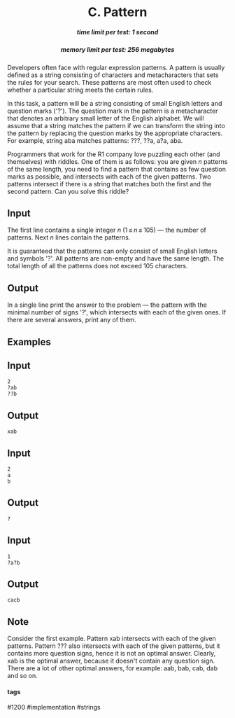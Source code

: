 <h1 style='text-align: center;'> C. Pattern</h1>

<h5 style='text-align: center;'>time limit per test: 1 second</h5>
<h5 style='text-align: center;'>memory limit per test: 256 megabytes</h5>

Developers often face with regular expression patterns. A pattern is usually defined as a string consisting of characters and metacharacters that sets the rules for your search. These patterns are most often used to check whether a particular string meets the certain rules.

In this task, a pattern will be a string consisting of small English letters and question marks ('?'). The question mark in the pattern is a metacharacter that denotes an arbitrary small letter of the English alphabet. We will assume that a string matches the pattern if we can transform the string into the pattern by replacing the question marks by the appropriate characters. For example, string aba matches patterns: ???, ??a, a?a, aba.

Programmers that work for the R1 company love puzzling each other (and themselves) with riddles. One of them is as follows: you are given *n* patterns of the same length, you need to find a pattern that contains as few question marks as possible, and intersects with each of the given patterns. Two patterns intersect if there is a string that matches both the first and the second pattern. Can you solve this riddle?

## Input

The first line contains a single integer *n* (1 ≤ *n* ≤ 105) — the number of patterns. Next *n* lines contain the patterns.

It is guaranteed that the patterns can only consist of small English letters and symbols '?'. All patterns are non-empty and have the same length. The total length of all the patterns does not exceed 105 characters.

## Output

In a single line print the answer to the problem — the pattern with the minimal number of signs '?', which intersects with each of the given ones. If there are several answers, print any of them.

## Examples

## Input


```
2  
?ab  
??b  

```
## Output


```
xab  

```
## Input


```
2  
a  
b  

```
## Output


```
?  

```
## Input


```
1  
?a?b  

```
## Output


```
cacb  

```
## Note

Consider the first example. Pattern xab intersects with each of the given patterns. Pattern ??? also intersects with each of the given patterns, but it contains more question signs, hence it is not an optimal answer. Clearly, xab is the optimal answer, because it doesn't contain any question sign. There are a lot of other optimal answers, for example: aab, bab, cab, dab and so on.



#### tags 

#1200 #implementation #strings 